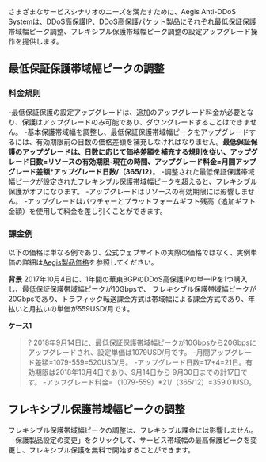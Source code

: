 
さまざまなサービスシナリオのニーズを満たすために、Aegis Anti-DDoS Systemは、DDoS高保護IP、DDoS高保護パケット製品にそれぞれ最低保証保護帯域幅ピーク調整、フレキシブル保護帯域幅ピーク調整の設定アップグレード操作を提供します。

## 最低保証保護帯域幅ピークの調整

### 料金規則

-最低保証保護の設定アップグレードは、追加のアップグレード料金が必要となり、保護はアップグレードのみ可能であり、ダウングレードすることはできません。
-基本保護帯域幅を調整し、最低保証保護帯域幅ピークをアップグレードするには、有効期限前の日数の価格差額を補充しなければなりません。**最低保証保護のアップグレードは、日数に応じて価格差額を補充する規則を従い、アップグレード日数=リソースの有効期限-現在の時間、アップグレード料金=月間アップグレード差額*アップグレード日数/（365/12）**。
-調整された最低保証保護帯域幅ピークが設定されたフレキシブル保護帯域幅ピークを超えると、フレキシブル保護がオフになります。
-アップグレードはリソースの有効期限には影響しません。
-アップグレードはバウチャーとプラットフォームギフト残高（追加ギフト金額）を使用して料金を差し引くことができます。

### 課金例

以下の価格は単なる例であり、公式ウェブサイトの実際の価格ではなく、実例単価の詳細は[Aegis製品価格](https://cloud.tencent.com/document/product/685)を参照してください。

 **背景**
2017年10月4日に、1年間の華東BGPのDDoS高保護IPの単一IPを1つ購入し、最低保証保護帯域幅ピークが10Gbpsで、 フレキシブル保護帯域幅ピークが20Gbpsであり、トラフィック転送課金方式は帯域幅による課金方式であり、年払いと月払いの単価が559USD/月です。

 **ケース1**

>? 2018年9月14日に、最低保証保護帯域幅ピークが10Gbpsから20Gbpsにアップグレードされ、設定単価は1079USD/月です。
-月間アップグレード差額=1079-559=520USD/月。
-アップグレード日数=17+4=21日。有効期限は2018年10月4日であり、9月14日から 9月30日までの計17日です。
-アップグレード料金=（1079-559）*21/（365/12）=359.01USD。

## フレキシブル保護帯域幅ピークの調整

フレキシブル保護帯域幅ピークの調整は、フレキシブル課金には影響しません。「保護製品設定の変更」をクリックして、サービス帯域幅の最高保護ピークを変更し、フレキシブル保護を無料で開始することができます。

